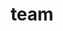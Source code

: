 ---
layout: profiles
permalink: /team/
title: team
description: If you want to go fast, go alone; if you want to go far, go together.
nav: true
nav_order: 2

profiles:
  # if you want to include more than one profile, just replicate the following block
  # and create one content file for each profile inside _pages/
  - align: left
    image: pic_zhangl.png
    content: about_zhangl.md
    image_circular: false # crops the image to make it circular
    more_info: >
    
  - align: left
    image: pic_suns.jpg
    content: about_suns.md
    image_circular: false # crops the image to make it circular
    more_info: >

  - align: left
    image: pic_chenh.jpeg
    content: about_chenh.md
    image_circular: false # crops the image to make it circular
    more_info: >

  - align: left
    image: pic_yous.jpg
    content: about_yous.md
    image_circular: false # crops the image to make it circular
    more_info: >

  - align: left
    image: pic_fanr.jpg
    content: about_fanr.md
    image_circular: false # crops the image to make it circular
    more_info: >



---